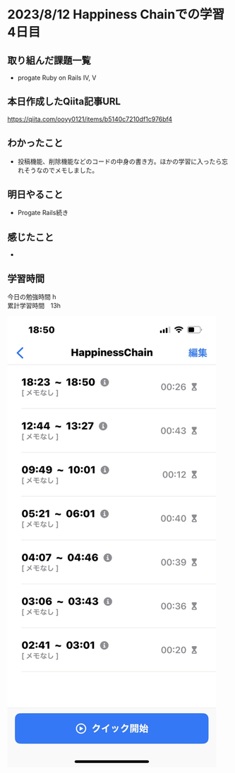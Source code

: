 # 2023/8/12 Happiness Chainでの学習4日目

## 取り組んだ課題一覧
- progate Ruby on Rails  IV, V

## 本日作成したQiita記事URL
https://qiita.com/ooyy0121/items/b5140c7210df1c976bf4


## わかったこと
- 投稿機能、削除機能などのコードの中身の書き方。ほかの学習に入ったら忘れそうなのでメモしました。

## 明日やること
- Progate Rails続き

## 感じたこと
-
## 学習時間
今日の勉強時間 h <br>
累計学習時間　13h

![Alt text](../../images/8-11.jpg)
